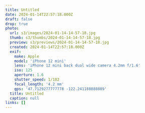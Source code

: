 ```yaml
---
title: Untitled
date: 2024-01-14T22:57:18.000Z
draft: false
drop: true
photo:
  url: s3/images/2024-01-14-14-57-18.jpg
  thumb: s3/thumbs/2024-01-14-14-57-18.jpg
  preview: s3/previews/2024-01-14-14-57-18.jpg
  created: 2024-01-14T22:57:18.000Z
  exif:
    make: Apple
    model: 'iPhone 12 mini'
    lens: 'iPhone 12 mini back dual wide camera 4.2mm f/1.6'
    iso: 125
    aperture: 1.6
    shutter_speed: 1/102
    focal_length: '4.2 mm'
    gps: '47.7129277777778 -122.241188888889'
  title: Untitled
  caption: null
links: []
---
```

